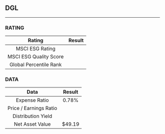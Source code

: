 ## DGL
----
### RATING

|Rating|Result|
|:----:|:---:|
|MSCI ESG Rating||
|MSCI ESG Quality Score||
|Global Percentile Rank||

### DATA

|Data|Result|
|:----:|:---:|
|Expense Ratio|0.78%|
|Price / Earnings Ratio||
|Distribution Yield||
|Net Asset Value|$49.19|

